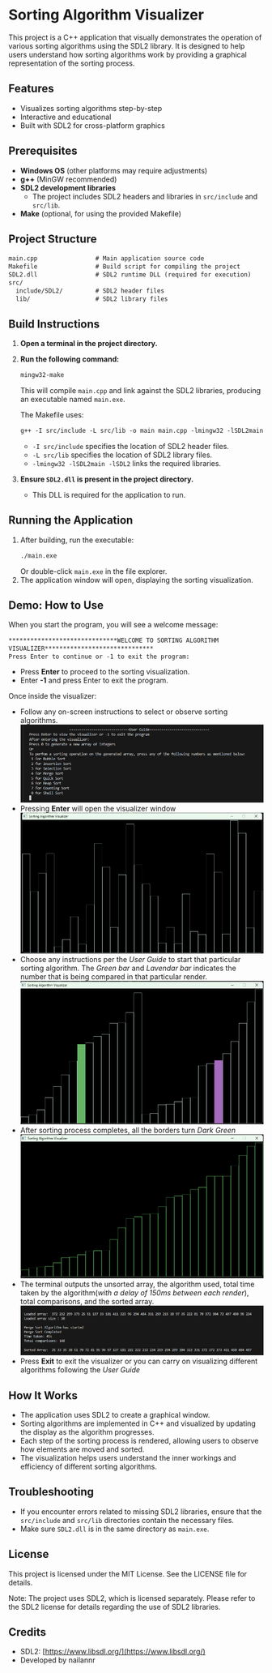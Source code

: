 # Sorting Algorithm Visualizer

This project is a C++ application that visually demonstrates the operation of various sorting algorithms using the SDL2 library. It is designed to help users understand how sorting algorithms work by providing a graphical representation of the sorting process.

## Features
- Visualizes sorting algorithms step-by-step
- Interactive and educational
- Built with SDL2 for cross-platform graphics

## Prerequisites
- **Windows OS** (other platforms may require adjustments)
- **g++** (MinGW recommended)
- **SDL2 development libraries**
  - The project includes SDL2 headers and libraries in `src/include` and `src/lib`.
- **Make** (optional, for using the provided Makefile)

## Project Structure
```
main.cpp                # Main application source code
Makefile                # Build script for compiling the project
SDL2.dll                # SDL2 runtime DLL (required for execution)
src/
  include/SDL2/         # SDL2 header files
  lib/                  # SDL2 library files
```

## Build Instructions
1. **Open a terminal in the project directory.**
2. **Run the following command:**
   ```sh
   mingw32-make
   ```
   This will compile `main.cpp` and link against the SDL2 libraries, producing an executable named `main.exe`.

   The Makefile uses:
   ```makefile
   g++ -I src/include -L src/lib -o main main.cpp -lmingw32 -lSDL2main -lSDL2
   ```
   - `-I src/include` specifies the location of SDL2 header files.
   - `-L src/lib` specifies the location of SDL2 library files.
   - `-lmingw32 -lSDL2main -lSDL2` links the required libraries.

3. **Ensure `SDL2.dll` is present in the project directory.**
   - This DLL is required for the application to run.

## Running the Application
1. After building, run the executable:
   ```sh
   ./main.exe
   ```
   Or double-click `main.exe` in the file explorer.
2. The application window will open, displaying the sorting visualization.

## Demo: How to Use
When you start the program, you will see a welcome message:

```
******************************WELCOME TO SORTING ALGORITHM VISUALIZER******************************
Press Enter to continue or -1 to exit the program:
```

- Press **Enter** to proceed to the sorting visualization.
- Enter **-1** and press Enter to exit the program.

Once inside the visualizer:
- Follow any on-screen instructions to select or observe sorting algorithms.
![User Manual](assets/user-manual.png)
- Pressing **Enter** will open the visualizer window
![Visualizer Window](assets/visualizer.png)
- Choose any instructions per the *User Guide* to start that particular sorting algorithm. The *Green bar* and *Lavendar bar* indicates the number that is being compared in that particular render.
![Comparison Process](assets/comparer.png)
- After sorting process completes, all the borders turn *Dark Green*
![Completed](assets/finished.png)
- The terminal outputs the unsorted array, the algorithm used, total time taken by the algorithm(*with a delay of 150ms between each render*), total comparisons, and the sorted array.
![Metadata](assets/metadata.png)
- Press **Exit** to exit the visualizer or you can carry on visualizing different algorithms following the *User Guide*

## How It Works
- The application uses SDL2 to create a graphical window.
- Sorting algorithms are implemented in C++ and visualized by updating the display as the algorithm progresses.
- Each step of the sorting process is rendered, allowing users to observe how elements are moved and sorted.
- The visualization helps users understand the inner workings and efficiency of different sorting algorithms.

## Troubleshooting
- If you encounter errors related to missing SDL2 libraries, ensure that the `src/include` and `src/lib` directories contain the necessary files.
- Make sure `SDL2.dll` is in the same directory as `main.exe`.

## License
This project is licensed under the MIT License. See the LICENSE file for details.

Note: The project uses SDL2, which is licensed separately. Please refer to the SDL2 license for details regarding the use of SDL2 libraries.

## Credits
- SDL2: [https://www.libsdl.org/](https://www.libsdl.org/)
- Developed by nailannr

